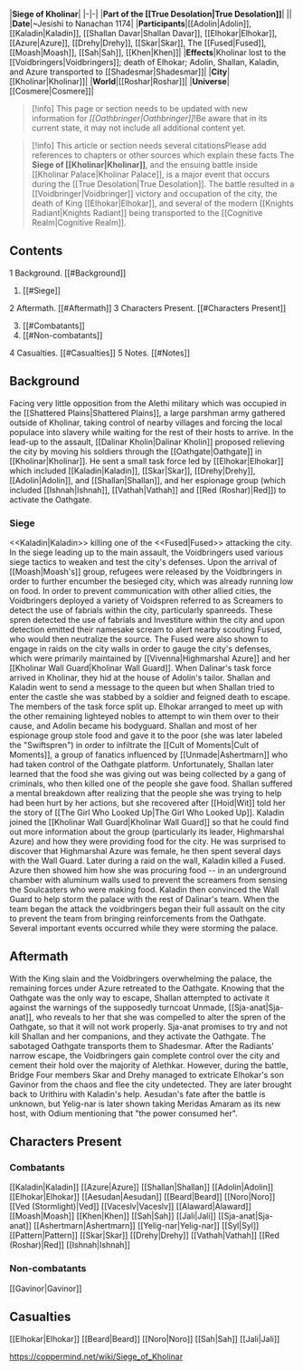 |**Siege of Kholinar**|
|-|-|
|**Part of the [[True Desolation\|True Desolation]]**|
||
|**Date**|~Jesishi to Nanachan 1174|
|**Participants**|[[Adolin\|Adolin]], [[Kaladin\|Kaladin]], [[Shallan Davar\|Shallan Davar]], [[Elhokar\|Elhokar]], [[Azure\|Azure]], [[Drehy\|Drehy]], [[Skar\|Skar]], The [[Fused\|Fused]], [[Moash\|Moash]], [[Sah\|Sah]], [[Khen\|Khen]]|
|**Effects**|Kholinar lost to the [[Voidbringers\|Voidbringers]]; death of Elhokar; Adolin, Shallan, Kaladin, and Azure transported to [[Shadesmar\|Shadesmar]]|
|**City**|[[Kholinar\|Kholinar]]|
|**World**|[[Roshar\|Roshar]]|
|**Universe**|[[Cosmere\|Cosmere]]|
> [!info] This page or section needs to be updated with new information for *[[Oathbringer\|Oathbringer]]*!Be aware that in its current state, it may not include all additional content yet.

> [!info] This article or section needs several citationsPlease add references to chapters or other sources which explain these facts
The **Siege of [[Kholinar\|Kholinar]]**, and the ensuing battle inside [[Kholinar Palace\|Kholinar Palace]], is a major event that occurs during the [[True Desolation\|True Desolation]]. The battle resulted in a [[Voidbringer\|Voidbringer]] victory and occupation of the city, the death of King [[Elhokar\|Elhokar]], and several of the modern [[Knights Radiant\|Knights Radiant]] being transported to the [[Cognitive Realm\|Cognitive Realm]].

## Contents

1 Background. [[#Background]] 

1. [[#Siege]] 


2 Aftermath. [[#Aftermath]] 
3 Characters Present. [[#Characters Present]] 

3. [[#Combatants]] 
3. [[#Non-combatants]] 


4 Casualties. [[#Casualties]] 
5 Notes. [[#Notes]] 


## Background
Facing very little opposition from the Alethi military which was occupied in the [[Shattered Plains\|Shattered Plains]], a large parshman army gathered outside of Kholinar, taking control of nearby villages and forcing the local populace into slavery while waiting for the rest of their hosts to arrive.
In the lead-up to the assault, [[Dalinar Kholin\|Dalinar Kholin]] proposed relieving the city by moving his soldiers through the [[Oathgate\|Oathgate]] in [[Kholinar\|Kholinar]]. He sent a small task force led by [[Elhokar\|Elhokar]] which included [[Kaladin\|Kaladin]], [[Skar\|Skar]], [[Drehy\|Drehy]], [[Adolin\|Adolin]], and [[Shallan\|Shallan]], and her espionage group (which included [[Ishnah\|Ishnah]], [[Vathah\|Vathah]] and [[Red (Roshar)\|Red]]) to activate the Oathgate.

### Siege
  <<Kaladin\|Kaladin>> killing one of the <<Fused\|Fused>> attacking the city.
In the siege leading up to the main assault, the Voidbringers used various siege tactics to weaken and test the city's defenses. Upon the arrival of [[Moash\|Moash's]] group, refugees were released by the Voidbringers in order to further encumber the besieged city, which was already running low on food. In order to prevent communication with other allied cities, the Voidbringers deployed a variety of Voidspren referred to as Screamers to detect the use of fabrials within the city, particularly spanreeds. These spren detected the use of fabrials and Investiture within the city and upon detection emitted their namesake scream to alert nearby scouting Fused, who would then neutralize the source. The Fused were also shown to engage in raids on the city walls in order to gauge the city's defenses, which were primarily maintained by [[Vivenna\|Highmarshal Azure]] and her [[Kholinar Wall Guard\|Kholinar Wall Guard]].
When Dalinar's task force arrived in Kholinar, they hid at the house of Adolin's tailor. Shallan and Kaladin went to send a message to the queen but when Shallan tried to enter the castle she was stabbed by a soldier and feigned death to escape. The members of the task force split up. Elhokar arranged to meet up with the other remaining lighteyed nobles to attempt to win them over to their cause, and Adolin became his bodyguard. Shallan and most of her espionage group stole food and gave it to the poor (she was later labeled the "Swiftspren") in order to infiltrate the [[Cult of Moments\|Cult of Moments]], a group of fanatics influenced by [[Unmade\|Ashertmarn]] who had taken control of the Oathgate platform. Unfortunately, Shallan later learned that the food she was giving out was being collected by a gang of criminals, who then killed one of the people she gave food. Shallan suffered a mental breakdown after realizing that the people she was trying to help had been hurt by her actions, but she recovered after [[Hoid\|Wit]] told her the story of [[The Girl Who Looked Up\|The Girl Who Looked Up]]. Kaladin joined the [[Kholinar Wall Guard\|Kholinar Wall Guard]] so that he could find out more information about the group (particularly its leader, Highmarshal Azure) and how they were providing food for the city. He was surprised to discover that Highmarshal Azure was female, he then spent several days with the Wall Guard. Later during a raid on the wall, Kaladin killed a Fused. Azure then showed him how she was procuring food -- in an underground chamber with aluminum walls used to prevent the screamers from sensing the Soulcasters who were making food. Kaladin then convinced the Wall Guard to help storm the palace with the rest of Dalinar's team. When the team began the attack the voidbringers began their full assault on the city to prevent the team from bringing reinforcements from the Oathgate. Several important events occurred while they were storming the palace.

## Aftermath
With the King slain and the Voidbringers overwhelming the palace, the remaining forces under Azure retreated to the Oathgate. Knowing that the Oathgate was the only way to escape, Shallan attempted to activate it against the warnings of the supposedly turncoat Unmade, [[Sja-anat\|Sja-anat]], who reveals to her that she was compelled to alter the spren of the Oathgate, so that it will not work properly. Sja-anat promises to try and not kill Shallan and her companions, and they activate the Oathgate. The sabotaged Oathgate transports them to Shadesmar.
After the Radiants' narrow escape, the Voidbringers gain complete control over the city and cement their hold over the majority of Alethkar. However, during the battle, Bridge Four members Skar and Drehy managed to extricate Elhokar's son Gavinor from the chaos and flee the city undetected. They are later brought back to Urithiru with Kaladin's help.
Aesudan's fate after the battle is unknown, but Yelig-nar is later shown taking Meridas Amaram as its new host, with Odium mentioning that "the power consumed her".

## Characters Present
### Combatants

[[Kaladin\|Kaladin]]
[[Azure\|Azure]]
[[Shallan\|Shallan]]
[[Adolin\|Adolin]]
[[Elhokar\|Elhokar]]
[[Aesudan\|Aesudan]]
[[Beard\|Beard]]
[[Noro\|Noro]]
[[Ved (Stormlight)\|Ved]]
[[Vaceslv\|Vaceslv]]
[[Alaward\|Alaward]]
[[Moash\|Moash]]
[[Khen\|Khen]]
[[Sah\|Sah]]
[[Jali\|Jali]]
[[Sja-anat\|Sja-anat]]
[[Ashertmarn\|Ashertmarn]]
[[Yelig-nar\|Yelig-nar]]
[[Syl\|Syl]]
[[Pattern\|Pattern]]
[[Skar\|Skar]]
[[Drehy\|Drehy]]
[[Vathah\|Vathah]]
[[Red (Roshar)\|Red]]
[[Ishnah\|Ishnah]]

### Non-combatants
[[Gavinor\|Gavinor]]
## Casualties
[[Elhokar\|Elhokar]]
[[Beard\|Beard]]
[[Noro\|Noro]]
[[Sah\|Sah]]
[[Jali\|Jali]]


https://coppermind.net/wiki/Siege_of_Kholinar